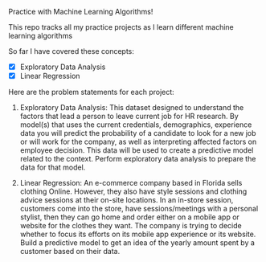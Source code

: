 Practice with Machine Learning Algorithms!

This repo tracks all my practice projects as I learn different machine learning algorithms

So far I have covered these concepts:
- [x] Exploratory Data Analysis
- [x] Linear Regression

Here are the problem statements for each project:

1) Exploratory Data Analysis:
  This dataset designed to understand the factors that lead a person to leave current job for HR research. By model(s) that uses the current credentials, demographics, experience data you will predict the probability of a candidate to look for a new job or will work for the company, as well as interpreting affected factors on employee decision. This data will be used to create a predictive model related to the context. Perform exploratory data analysis to prepare the data for that model.
  
2) Linear Regression:
An e-commerce company based in Florida sells clothing Online. However, they also have style sessions and clothing advice sessions at their on-site locations. In an in-store session, customers come into the store, have sessions/meetings with a personal stylist, then they can go home and order either on a mobile app or website for the clothes they want. The company is trying to decide whether to focus its efforts on its mobile app experience or its website. Build a predictive model to get an idea of the yearly amount spent by a customer based on their data. 
